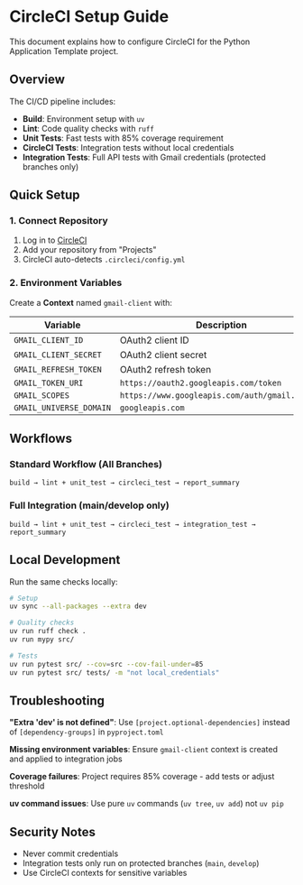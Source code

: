 # CircleCI Setup Guide

This document explains how to configure CircleCI for the Python Application Template project.

## Overview

The CI/CD pipeline includes:

- **Build**: Environment setup with `uv`
- **Lint**: Code quality checks with `ruff`
- **Unit Tests**: Fast tests with 85% coverage requirement
- **CircleCI Tests**: Integration tests without local credentials
- **Integration Tests**: Full API tests with Gmail credentials (protected branches only)

## Quick Setup

### 1. Connect Repository
1. Log in to [CircleCI](https://circleci.com/)
2. Add your repository from "Projects"
3. CircleCI auto-detects `.circleci/config.yml`

### 2. Environment Variables

Create a **Context** named `gmail-client` with:

| Variable | Description |
|----------|-------------|
| `GMAIL_CLIENT_ID` | OAuth2 client ID |
| `GMAIL_CLIENT_SECRET` | OAuth2 client secret |
| `GMAIL_REFRESH_TOKEN` | OAuth2 refresh token |
| `GMAIL_TOKEN_URI` | `https://oauth2.googleapis.com/token` |
| `GMAIL_SCOPES` | `https://www.googleapis.com/auth/gmail.modify` |
| `GMAIL_UNIVERSE_DOMAIN` | `googleapis.com` |

## Workflows

### Standard Workflow (All Branches)
```
build → lint + unit_test → circleci_test → report_summary
```

### Full Integration (main/develop only)
```
build → lint + unit_test → circleci_test → integration_test → report_summary
```

## Local Development

Run the same checks locally:

```bash
# Setup
uv sync --all-packages --extra dev

# Quality checks
uv run ruff check .
uv run mypy src/

# Tests
uv run pytest src/ --cov=src --cov-fail-under=85
uv run pytest src/ tests/ -m "not local_credentials"
```

## Troubleshooting

**"Extra 'dev' is not defined"**: Use `[project.optional-dependencies]` instead of `[dependency-groups]` in `pyproject.toml`

**Missing environment variables**: Ensure `gmail-client` context is created and applied to integration jobs

**Coverage failures**: Project requires 85% coverage - add tests or adjust threshold

**uv command issues**: Use pure `uv` commands (`uv tree`, `uv add`) not `uv pip`

## Security Notes

- Never commit credentials
- Integration tests only run on protected branches (`main`, `develop`)
- Use CircleCI contexts for sensitive variables
